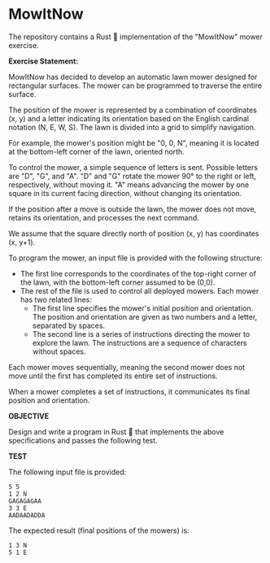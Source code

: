 MowItNow
========

The repository contains a Rust 🦀 implementation of the "MowItNow" mower exercise.

<b>Exercise Statement:</b>

MowItNow has decided to develop an automatic lawn mower designed for rectangular surfaces. The mower can be programmed to traverse the entire surface.

The position of the mower is represented by a combination of coordinates (x, y) and a letter indicating its orientation based on the English cardinal notation (N, E, W, S). The lawn is divided into a grid to simplify navigation.

For example, the mower's position might be "0, 0, N", meaning it is located at the bottom-left corner of the lawn, oriented north.

To control the mower, a simple sequence of letters is sent. Possible letters are "D", "G", and "A". "D" and "G" rotate the mower 90° to the right or left, respectively, without moving it. "A" means advancing the mower by one square in its current facing direction, without changing its orientation.

If the position after a move is outside the lawn, the mower does not move, retains its orientation, and processes the next command.

We assume that the square directly north of position (x, y) has coordinates (x, y+1).

To program the mower, an input file is provided with the following structure:

- The first line corresponds to the coordinates of the top-right corner of the lawn, with the bottom-left corner assumed to be (0,0).
- The rest of the file is used to control all deployed mowers. Each mower has two related lines:
  - The first line specifies the mower's initial position and orientation. The position and orientation are given as two numbers and a letter, separated by spaces.
  - The second line is a series of instructions directing the mower to explore the lawn. The instructions are a sequence of characters without spaces.

Each mower moves sequentially, meaning the second mower does not move until the first has completed its entire set of instructions.

When a mower completes a set of instructions, it communicates its final position and orientation.

<b>OBJECTIVE</b>

Design and write a program in Rust 🦀 that implements the above specifications and passes the following test.

<b>TEST</b>

The following input file is provided:
```
5 5
1 2 N
GAGAGAGAA
3 3 E
AADAADADDA
```
The expected result (final positions of the mowers) is:
```
1 3 N
5 1 E
```